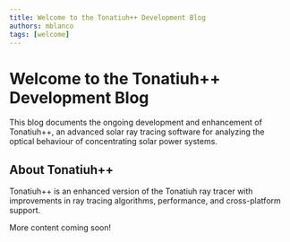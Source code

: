 ```yaml
---
title: Welcome to the Tonatiuh++ Development Blog
authors: mblanco
tags: [welcome]
---
```


# Welcome to the Tonatiuh++ Development Blog

This blog documents the ongoing development and enhancement of Tonatiuh++, an advanced solar ray tracing software for analyzing the optical behaviour of concentrating solar power systems.

<!--truncate-->

## About Tonatiuh++

Tonatiuh++ is an enhanced version of the Tonatiuh ray tracer with improvements in ray tracing algorithms, performance, and cross-platform support.

More content coming soon!